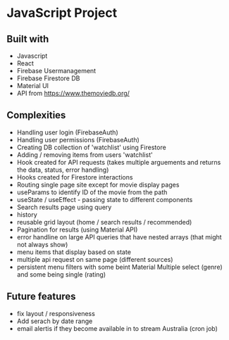 # JavaScript Project

## Built with
- Javascript
- React
- Firebase Usermanagement
- Firebase Firestore DB
- Material UI
- API from https://www.themoviedb.org/

## Complexities
- Handling user login (FirebaseAuth)
- Handling user permissions (FirebaseAuth)
- Creating DB collection of 'watchlist' using Firestore
- Adding / removing items from users 'watchlist'
- Hook created for API requests (takes multiple arguements and returns the data, status, error handling)
- Hooks created for Firestore interactions
- Routing single page site except for movie display pages
- useParams to identify ID of the movie from the path
- useState / useEffect - passing state to different components
- Search results page using query
- history
- reusable grid layout (home / search results / recommended)
- Pagination for results (using Material API)
- error handline on large API queries that have nested arrays (that might not always show)
- menu items that display based on state
- multiple api request on same page (different sources)
- persistent menu filters with some beint Material Multiple select (genre) and some being single (rating)

## Future features
- fix layout / responsiveness
- Add serach by date range
- email alertis if they become available in to stream Australia (cron job)
